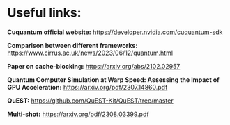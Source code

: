 # Useful links:

**Cuquantum official website:**
https://developer.nvidia.com/cuquantum-sdk

**Comparison between different frameworks:**
https://www.cirrus.ac.uk/news/2023/06/12/quantum.html

**Paper on cache-blocking:**
https://arxiv.org/abs/2102.02957

**Quantum Computer Simulation at Warp Speed: Assessing the Impact of GPU Acceleration:**
https://arxiv.org/pdf/2307.14860.pdf

**QuEST:**
https://github.com/QuEST-Kit/QuEST/tree/master

**Multi-shot:**
https://arxiv.org/pdf/2308.03399.pdf
